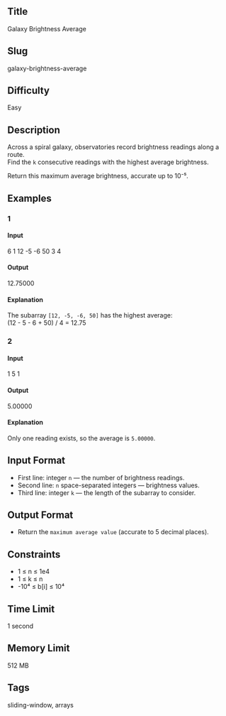 ## Title
Galaxy Brightness Average

## Slug
galaxy-brightness-average

## Difficulty
Easy

## Description

Across a spiral galaxy, observatories record brightness readings along a route.  
Find the `k` consecutive readings with the highest average brightness.

Return this maximum average brightness, accurate up to 10⁻⁵.

## Examples

### 1

#### Input

6
1 12 -5 -6 50 3
4

#### Output

12.75000

#### Explanation

The subarray `[12, -5, -6, 50]` has the highest average:  
(12 - 5 - 6 + 50) / 4 = 12.75

### 2

#### Input

1
5
1

#### Output

5.00000

#### Explanation

Only one reading exists, so the average is `5.00000`.

## Input Format  

- First line: integer `n` — the number of brightness readings.  
- Second line: `n` space-separated integers — brightness values.  
- Third line: integer `k` — the length of the subarray to consider.

## Output Format  

- Return the `maximum average value` (accurate to 5 decimal places).  

## Constraints  

- 1 ≤ n ≤ 1e4
- 1 ≤ k ≤ n  
- -10⁴ ≤ b[i] ≤ 10⁴  

## Time Limit

1 second

## Memory Limit

512 MB

## Tags

sliding-window, arrays
